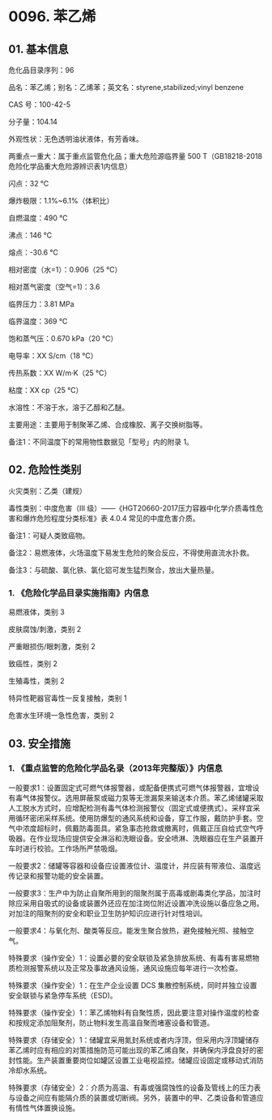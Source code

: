 # 0096. 苯乙烯

## 01. 基本信息

危化品目录序列：96

品名：苯乙烯；别名：乙烯苯；英文名：styrene,stabilized;vinyl benzene

CAS 号：100-42-5

分子量：104.14

外观性状：无色透明油状液体，有芳香味。

两重点一重大：属于重点监管危化品；重大危险源临界量 500 T（GB18218-2018危险化学品重大危险源辨识表1内信息）

闪点：32 ℃

爆炸极限：1.1%~6.1%（体积比）

自燃温度：490 ℃

沸点：146 ℃

熔点：-30.6 ℃

相对密度（水=1）：0.906（25 ℃）

相对蒸气密度（空气=1)：3.6

临界压力：3.81 MPa

临界温度：369 ℃

饱和蒸气压：0.670 kPa（20 ℃）

电导率：XX S/cm（18 ℃）

传热系数：XX W/m·K（25 ℃）

粘度：XX cp（25 ℃）

水溶性：不溶于水，溶于乙醇和乙醚。

主要用途：主要用于制聚苯乙烯、合成橡胶、离子交换树脂等。

备注1：不同温度下的常用物性数据见「型号」内的附录 1。

## 02. 危险性类别

火灾类别：乙类（建规）

毒性类别：中度危害（III  级）——《HGT20660-2017压力容器中化学介质毒性危害和爆炸危险程度分类标准》表 4.0.4 常见的中度危害介质。

备注1：可疑人类致癌物。

备注2：易燃液体，火场温度下易发生危险的聚合反应，不得使用直流水扑救。

备注3：与硫酸、氯化铁、氯化铝可发生猛烈聚合，放出大量热量。

### 1. 《危险化学品目录实施指南》内信息

易燃液体，类别 3 

皮肤腐蚀/刺激，类别 2 

严重眼损伤/眼刺激，类别 2 

致癌性，类别 2 

生殖毒性，类别 2

特异性靶器官毒性一反复接触，类别 1 

危害水生环境一急性危害，类别 2

## 03. 安全措施

### 1. 《重点监管的危险化学品名录（2013年完整版）》内信息

一般要求1：设置固定式可燃气体报警器，或配备便携式可燃气体报警器，宜增设有毒气体报警仪。选用屏蔽泵或磁力泵等无泄漏泵来输送本介质。苯乙烯储罐采取人工脱水方式时，应增配检测有毒气体检测报警仪（固定式或便携式）。采样宜采用循环密闭采样系统。使用防爆型的通风系统和设备，穿工作服，戴防护手套。空气中浓度超标时，佩戴防毒面具。紧急事态抢救或撤离时，佩戴正压自给式空气呼吸器。在作业现场应提供安全淋浴和洗眼设备。安全喷淋、洗眼器应在生产装置开车时进行校验。工作场所严禁吸烟。

一般要求2：储罐等容器和设备应设置液位计、温度计，并应装有带液位、温度远传记录和报警功能的安全装置。

一般要求3：生产中为防止自聚所用到的阻聚剂属于高毒或剧毒类化学品，加注时除应采用自吸式的设备或装置外还应在加注岗位附近设置冲洗设施以备应急之用。对加注的阻聚剂的安全和职业卫生防护知识应进行针对性培训。

一般要求4：与氧化剂、酸类等反应。能发生聚合放热，避免接触光照、接触空气。

特殊要求（操作安全）1：设置必要的安全联锁及紧急排放系统、有毒有害易燃物质检测报警系统以及正常及事故通风设施，通风设施应每年进行一次检查。

特殊要求（操作安全）1：在生产企业设置 DCS 集散控制系统，同时并独立设置安全联锁与紧急停车系统（ESD)。

特殊要求（操作安全）1：苯乙烯物料有自聚性质，因此要注意对操作温度的检查和按规定添加阻聚剂，防止物料发生高温自聚而堵塞设备和管道。

特殊要求（存储安全）1：储罐宜采用氮封系统或者内浮顶，但采用内浮顶罐储存苯乙烯时应有相应的对策措施防范可能出现的苯乙烯自聚，并确保内浮盘良好的密封性能。生产装置重要岗位如罐区设置工业电视监控。储罐应设固定或移动式消防冷却水系统。

特殊要求（存储安全）2：介质为高温、有毒或强腐蚀性的设备及管线上的压力表与设备之间应有能隔介质的装置或切断阀。另外，装置中的甲、乙类设备和管道应有情性气体置换设施。


